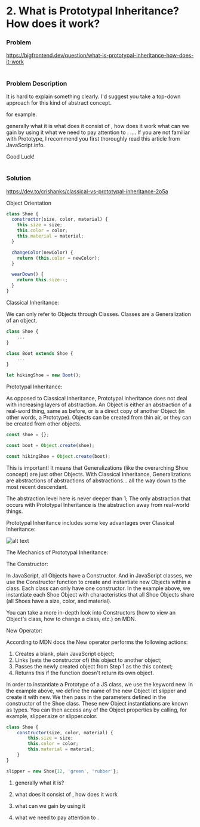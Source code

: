 # 2. What is Prototypal Inheritance? How does it work?

### Problem

https://bigfrontend.dev/question/what-is-prototypal-inheritance-how-does-it-work

#

### Problem Description

It is hard to explain something clearly. I'd suggest you take a top-down approach for this kind of abstract concept.

for example.

generally what it is
what does it consist of , how does it work
what can we gain by using it
what we need to pay attention to .
....
If you are not familiar with Prototype, I recommend you first thoroughly read this article from JavaScript.info.

Good Luck!

#

### Solution

https://dev.to/crishanks/classical-vs-prototypal-inheritance-2o5a

Object Orientation

```js
class Shoe {
  constructor(size, color, material) {
    this.size = size;
    this.color = color;
    this.material = material;
  }

  changeColor(newColor) {
    return (this.color = newColor);
  }

  wearDown() {
    return this.size--;
  }
}
```

Classical Inheritance:

We can only refer to Objects through Classes. Classes are a Generalization of an object.

```js
class Shoe {
    ...
}

class Boot extends Shoe {
    ...
}

let hikingShoe = new Boot();
```

Prototypal Inheritance:

As opposed to Classical Inheritance, Prototypal Inheritance does not deal with increasing layers of abstraction. An Object is either an abstraction of a real-word thing, same as before, or is a direct copy of another Object (in other words, a Prototype). Objects can be created from thin air, or they can be created from other objects.

```js
const shoe = {};

const boot = Object.create(shoe);

const hikingShoe = Object.create(boot);
```

This is important! It means that Generalizations (like the overarching Shoe concept) are just other Objects. With Classical Inheritance, Generalizations are abstractions of abstractions of abstractions... all the way down to the most recent descendant.

The abstraction level here is never deeper than 1; The only abstraction that occurs with Prototypal Inheritance is the abstraction away from real-world things.

Prototypal Inheritance includes some key advantages over Classical Inheritance:

![alt text](https://res.cloudinary.com/practicaldev/image/fetch/s--P-uVQjti--/c_limit%2Cf_auto%2Cfl_progressive%2Cq_auto%2Cw_880/https://thepracticaldev.s3.amazonaws.com/i/ii4vwgaxg6jyt8e19zpd.png)

The Mechanics of Prototypal Inheritance:

The Constructor:

In JavaScript, all Objects have a Constructor. And in JavaScript classes, we use the Constructor function to create and instantiate new Objects within a class. Each class can only have one constructor. In the example above, we instantiate each Shoe Object with characteristics that all Shoe Objects share (all Shoes have a size, color, and material).

You can take a more in-depth look into Constructors (how to view an Object's class, how to change a class, etc.) on MDN.

New Operator:

According to MDN docs the New operator performs the following actions:

1. Creates a blank, plain JavaScript object;
2. Links (sets the constructor of) this object to another object;
3. Passes the newly created object from Step 1 as the this context;
4. Returns this if the function doesn't return its own object.

In order to instantiate a Prototype of a JS class, we use the keyword new. In the example above, we define the name of the new Object let slipper and create it with new. We then pass in the parameters defined in the constructor of the Shoe class. These new Object instantiations are known as types. You can then access any of the Object properties by calling, for example, slipper.size or slipper.color.

```js
class Shoe {
    constructor(size, color, material) {
        this.size = size;
        this.color = color;
        this.material = material;
    }
}

slipper = new Shoe{12, 'green', 'rubber'};
```

1. generally what it is?

2. what does it consist of , how does it work

3. what can we gain by using it

4. what we need to pay attention to .
